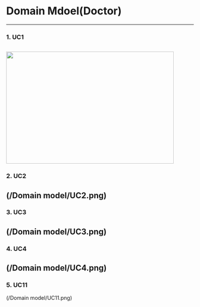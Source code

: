 # Domain Mdoel(Doctor)
---
### 1. UC1
<img src="/Domain model/UC1.png" width="450px" height="300px"></img><br/>
---
### 2. UC2
(/Domain model/UC2.png)
---
### 3. UC3
(/Domain model/UC3.png)
---
### 4. UC4
(/Domain model/UC4.png)
---
### 5. UC11
(/Domain model/UC11.png)

